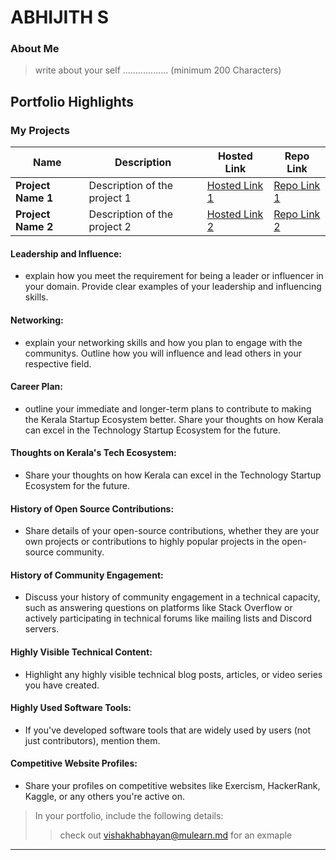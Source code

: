 # ABHIJITH S

### About Me

> write about your self .................. (minimum 200 Characters)


## Portfolio Highlights

### My Projects

| Name                | Description                                                               | Hosted Link                              | Repo Link                                                      |
|---------------------|---------------------------------------------------------------------------|------------------------------------------|----------------------------------------------------------------|
| **Project Name 1**  | Description of the project 1                                              | [Hosted Link 1](https://example.com)    | [Repo Link 1](https://github.com/username/project1)             |
| **Project Name 2**  | Description of the project 2                                              | [Hosted Link 2](https://example.com)    | [Repo Link 2](https://github.com/username/project2)             |

#### Leadership and Influence:

- explain how you meet the requirement for being a leader or influencer in your domain. Provide clear examples of your leadership and influencing skills.

#### Networking:

- explain your networking skills and how you plan to engage with the communitys. Outline how you will influence and lead others in your respective field.

#### Career Plan:

- outline your immediate and longer-term plans to contribute to making the Kerala Startup Ecosystem better. Share your thoughts on how Kerala can excel in the Technology Startup Ecosystem for the future.

#### Thoughts on Kerala's Tech Ecosystem:

- Share your thoughts on how Kerala can excel in the Technology Startup Ecosystem for the future.

#### History of Open Source Contributions:

- Share details of your open-source contributions, whether they are your own projects or contributions to highly popular projects in the open-source community.

#### History of Community Engagement:

-  Discuss your history of community engagement in a technical capacity, such as answering questions on platforms like Stack Overflow or actively participating in technical forums like mailing lists and Discord servers.

#### Highly Visible Technical Content:

- Highlight any highly visible technical blog posts, articles, or video series you have created.

#### Highly Used Software Tools:

- If you've developed software tools that are widely used by users (not just contributors), mention them.

#### Competitive Website Profiles:

- Share your profiles on competitive websites like Exercism, HackerRank, Kaggle, or any others you're active on.



> In your portfolio, include the following details:
>> check out [vishakhabhayan@mulearn.md](./profiles/vishakhabhayan@mulearn.md) for an exmaple

---


